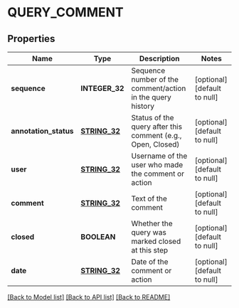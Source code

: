 # QUERY_COMMENT

## Properties
Name | Type | Description | Notes
------------ | ------------- | ------------- | -------------
**sequence** | **INTEGER_32** | Sequence number of the comment/action in the query history | [optional] [default to null]
**annotation_status** | [**STRING_32**](STRING_32.md) | Status of the query after this comment (e.g., Open, Closed) | [optional] [default to null]
**user** | [**STRING_32**](STRING_32.md) | Username of the user who made the comment or action | [optional] [default to null]
**comment** | [**STRING_32**](STRING_32.md) | Text of the comment | [optional] [default to null]
**closed** | **BOOLEAN** | Whether the query was marked closed at this step | [optional] [default to null]
**date** | [**STRING_32**](STRING_32.md) | Date of the comment or action | [optional] [default to null]

[[Back to Model list]](../README.md#documentation-for-models) [[Back to API list]](../README.md#documentation-for-api-endpoints) [[Back to README]](../README.md)


